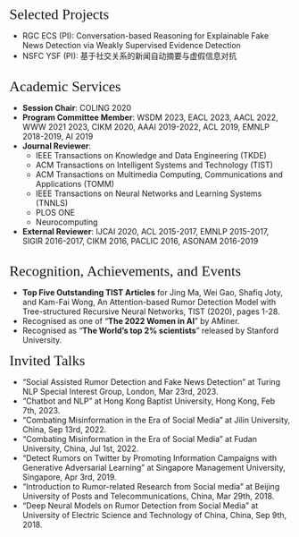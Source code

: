 
<p><span style="font-family:georgia,serif;"><span style="font-size:26px;">Selected Projects</span></span></p>

- RGC ECS (PI): Conversation-based Reasoning for Explainable Fake News Detection via Weakly Supervised Evidence Detection
- NSFC YSF (PI): 基于社交关系的新闻自动摘要与虚假信息对抗    
&emsp;  


<p><span style="font-family:georgia,serif;"><span style="font-size:26px;">Academic Services</span></span></p>

- **Session Chair**: COLING 2020
- **Program Committee Member**: WSDM 2023, EACL 2023, AACL 2022, WWW 2021 2023, CIKM 2020, AAAI 2019-2022, ACL 2019, EMNLP 2018-2019, AI 2019
- **Journal Reviewer**:
    - IEEE Transactions on Knowledge and Data Engineering (TKDE)
    - ACM Transactions on Intelligent Systems and Technology (TIST)
    - ACM Transactions on Multimedia Computing, Communications and Applications (TOMM)
    - IEEE Transactions on Neural Networks and Learning Systems (TNNLS)
    - PLOS ONE
    - Neurocomputing
- **External Reviewer**: IJCAI 2020, ACL 2015-2017, EMNLP 2015-2017, SIGIR 2016-2017, CIKM 2016, PACLIC 2016, ASONAM 2016-2019  
&emsp;    


<p><span style="font-family:georgia,serif;"><span style="font-size:26px;">Recognition, Achievements, and Events</span></span></p>

- **Top Five Outstanding TIST Articles** for Jing Ma, Wei Gao, Shafiq Joty, and Kam-Fai Wong, An Attention-based Rumor Detection Model with Tree-structured Recursive Neural Networks, TIST (2020), pages 1-28.  
- Recognised as one of “**The 2022 Women in AI**” by AMiner.  
- Recognised as “**The World’s top 2% scientists**” released by Stanford University.
&emsp; 


<p><span style="font-family:georgia,serif;"><span style="font-size:26px;">Invited Talks</span></span></p>

- “Social Assisted Rumor Detection and Fake News Detection” at Turing NLP Special Interest Group, London, Mar 23rd, 2023.
- “Chatbot and NLP” at Hong Kong Baptist University, Hong Kong, Feb 7th, 2023.
- “Combating Misinformation in the Era of Social Media” at Jilin University, China, Sep 13rd, 2022. 
- “Combating Misinformation in the Era of Social Media” at Fudan University, China, Jul 1st, 2022.  
- “Detect Rumors on Twitter by Promoting Information Campaigns with Generative Adversarial Learning” at Singapore Management University, Singapore, Apr 3rd, 2019. 
- “Introduction to Rumor-related Research from Social media” at Beijing University of Posts and Telecommunications, China, Mar 29th, 2018. 
- “Deep Neural Models on Rumor Detection from Social Media” at University of Electric Science and Technology of China, China, Sep 9th, 2018. 

